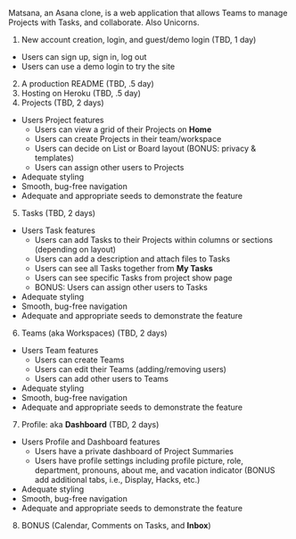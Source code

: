 Matsana, an Asana clone, is a web application that allows Teams to manage Projects with Tasks, and collaborate. Also Unicorns.

1. New account creation, login, and guest/demo login (TBD, 1 day)
  * Users can sign up, sign in, log out
  * Users can use a demo login to try the site
2. A production README (TBD, .5 day)
3. Hosting on Heroku (TBD, .5 day)
4. Projects (TBD, 2 days)
  * Users Project features
      * Users can view a grid of their Projects on **Home**
      * Users can create Projects in their team/workspace
      * Users can decide on List or Board layout (BONUS: privacy & templates)
      * Users can assign other users to Projects
  * Adequate styling
  * Smooth, bug-free navigation
  * Adequate and appropriate seeds to demonstrate the feature
5. Tasks (TBD, 2 days)
  * Users Task features
    * Users can add Tasks to their Projects within columns or sections (depending on layout)
    * Users can add a description and attach files to Tasks
    * Users can see all Tasks together from **My Tasks**
    * Users can see specific Tasks from project show page
    * BONUS: Users can assign other users to Tasks
  * Adequate styling
  * Smooth, bug-free navigation
  * Adequate and appropriate seeds to demonstrate the feature
6. Teams (aka Workspaces) (TBD, 2 days)
  * Users Team features
    * Users can create Teams
    * Users can edit their Teams (adding/removing users)
    * Users can add other users to Teams
  * Adequate styling
  * Smooth, bug-free navigation
  * Adequate and appropriate seeds to demonstrate the feature
7. Profile: aka **Dashboard** (TBD, 2 days)
  * Users Profile and Dashboard features
    * Users have a private dashboard of Project Summaries
    * Users have profile settings including profile picture, role, department, pronouns, about me, and vacation indicator (BONUS add additional tabs, i.e., Display, Hacks, etc.)
  * Adequate styling
  * Smooth, bug-free navigation
  * Adequate and appropriate seeds to demonstrate the feature
8. BONUS (Calendar, Comments on Tasks, and **Inbox**)
